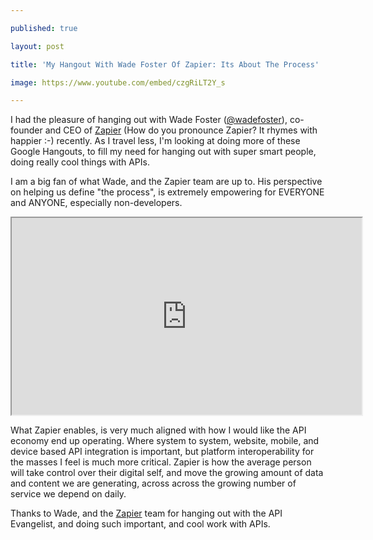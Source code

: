 ---
published: true
layout: post
title: 'My Hangout With Wade Foster Of Zapier: Its About The Process'
image: https://www.youtube.com/embed/czgRiLT2Y_s
---

<p>I had the pleasure of hanging out with Wade Foster (<a href="https://twitter.com/wadefoster">@wadefoster</a>), co-founder and CEO of <a href="https://zapier.com/">Zapier</a> (<span>How do you pronounce Zapier? It rhymes with happier :-</span>) recently. As I travel less, I'm looking at doing more of these Google Hangouts, to fill my need for hanging out with super smart people, doing really cool things with APIs.
<p>I am a big fan of what Wade, and the Zapier team are up to. His perspective on helping us define "the process", is extremely empowering for EVERYONE and ANYONE, especially non-developers.
<div style="text-align: center;">
<p><iframe src="https://www.youtube.com/embed/czgRiLT2Y_s" width="560" height="315" align="middle"></iframe>
</div>
<p>What Zapier enables, is very much aligned with how I would like the API economy end up operating. Where system to system, website, mobile, and device based API integration is important, but platform interoperability for the masses I feel is much more critical. Zapier is how the average person will take control over their digital self, and move the growing amount of data and content we are generating, across across the growing number of service we depend on daily.
<p>Thanks to Wade, and the <a href="https://zapier.com/">Zapier</a> team for hanging out with the API Evangelist, and doing such important, and cool work with APIs.

